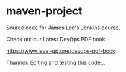 # maven-project
Source code for James Lee's Jenkins course.

Check out our Latest DevOps PDF book.

https://www.level-up.one/devops-pdf-book

Tharindu Editing and testing this code...
